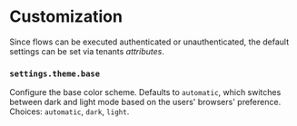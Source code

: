 # Customization

Since flows can be executed authenticated or unauthenticated, the default settings can be set via tenants _attributes_.

### `settings.theme.base`

Configure the base color scheme. Defaults to `automatic`, which switches between dark and light mode based on the users' browsers' preference. Choices: `automatic`, `dark`, `light`.
